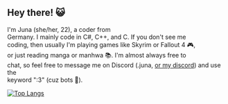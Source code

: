 ## Hey there! 😺

I'm Juna (she/her, 22), a coder from  
Germany. I mainly code in C#, C++, and C. If you don't see me  
coding, then usually I'm playing games like Skyrim or Fallout 4 🎮,  
or just reading manga or manhwa 📚. I'm almost always free to  
chat, so feel free to message me on Discord (.juna, <a href="https://discord.gg/uZFuRfsPew">or my discord</a>) and use the  
keyword ":3" (cuz bots 🤖).

[![Top Langs](https://github-readme-stats.vercel.app/api/top-langs/?username=JunaMeinhold&show_icons=true&cache_seconds=1800&theme=dark#gh-dark-mode-only&include_all_commits=true&count_private=true&role=OWNER,ORGANIZATION_MEMBER,COLLABORATOR)](https://github.com/anuraghazra/github-readme-stats#gh-dark-mode-only)

